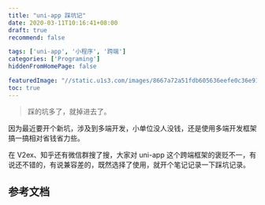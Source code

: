 ```yaml
---
title: "uni-app 踩坑记"
date: 2020-03-11T10:16:41+08:00
draft: true
recommend: false

tags: ['uni-app', '小程序', '跨端']
categories: ['Programing']
hiddenFromHomePage: false

featuredImage: "//static.u1s3.com/images/8667a72a51fdb605636eefe0c36e91b0.jpg"
toc: true
---
```


> 踩的坑多了，就掉进去了。

因为最近要开个新坑，涉及到多端开发，小单位没人没钱，还是使用多端开发框架搞一搞相对省钱省力些。

在 V2ex、知乎还有微信群搜了搜，大家对 uni-app 这个跨端框架的褒贬不一，有说还不错的，有说兼容差的，既然选择了使用，就开个笔记记录一下踩坑记录。

<!--more-->



## 参考文档

